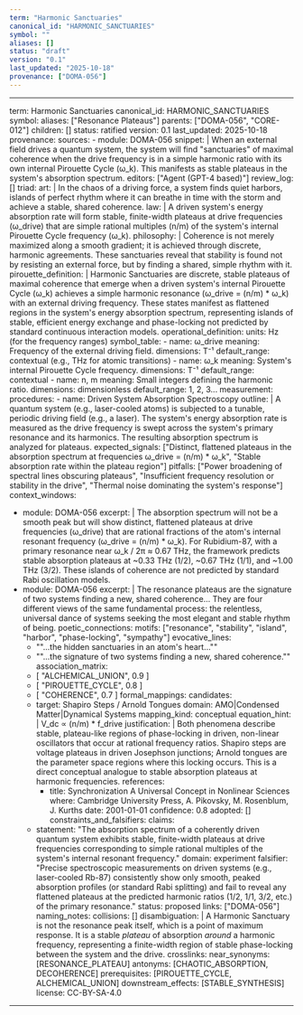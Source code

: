 ```yaml
---
term: "Harmonic Sanctuaries"
canonical_id: "HARMONIC_SANCTUARIES"
symbol: ""
aliases: []
status: "draft"
version: "0.1"
last_updated: "2025-10-18"
provenance: ["DOMA-056"]
---
```


---
term: Harmonic Sanctuaries
canonical_id: HARMONIC_SANCTUARIES
symbol: 
aliases: ["Resonance Plateaus"]
parents: ["DOMA-056", "CORE-012"]
children: []
status: ratified
version: 0.1
last_updated: 2025-10-18
provenance:
  sources:
    - module: DOMA-056
      snippet: |
        When an external field drives a quantum system, the system will find "sanctuaries" of maximal coherence when the drive frequency is in a simple harmonic ratio with its own internal Pirouette Cycle (ω_k). This manifests as stable plateaus in the system's absorption spectrum.
  editors: ["Agent (GPT-4 based)"]
  review_log: []
triad:
  art: |
    In the chaos of a driving force, a system finds quiet harbors, islands of perfect rhythm where it can breathe in time with the storm and achieve a stable, shared coherence.
  law: |
    A driven system's energy absorption rate will form stable, finite-width plateaus at drive frequencies (ω_drive) that are simple rational multiples (n/m) of the system's internal Pirouette Cycle frequency (ω_k).
  philosophy: |
    Coherence is not merely maximized along a smooth gradient; it is achieved through discrete, harmonic agreements. These sanctuaries reveal that stability is found not by resisting an external force, but by finding a shared, simple rhythm with it.
pirouette_definition: |
  Harmonic Sanctuaries are discrete, stable plateaus of maximal coherence that emerge when a driven system's internal Pirouette Cycle (ω_k) achieves a simple harmonic resonance (ω_drive = (n/m) * ω_k) with an external driving frequency. These states manifest as flattened regions in the system's energy absorption spectrum, representing islands of stable, efficient energy exchange and phase-locking not predicted by standard continuous interaction models.
operational_definition:
  units: Hz (for the frequency ranges)
  symbol_table:
    - name: ω_drive
      meaning: Frequency of the external driving field.
      dimensions: T⁻¹
      default_range: contextual (e.g., THz for atomic transitions)
    - name: ω_k
      meaning: System's internal Pirouette Cycle frequency.
      dimensions: T⁻¹
      default_range: contextual
    - name: n, m
      meaning: Small integers defining the harmonic ratio.
      dimensions: dimensionless
      default_range: 1, 2, 3...
  measurement:
    procedures:
      - name: Driven System Absorption Spectroscopy
        outline: |
          A quantum system (e.g., laser-cooled atoms) is subjected to a tunable, periodic driving field (e.g., a laser). The system's energy absorption rate is measured as the drive frequency is swept across the system's primary resonance and its harmonics. The resulting absorption spectrum is analyzed for plateaus.
        expected_signals: ["Distinct, flattened plateaus in the absorption spectrum at frequencies ω_drive = (n/m) * ω_k", "Stable absorption rate within the plateau region"]
        pitfalls: ["Power broadening of spectral lines obscuring plateaus", "Insufficient frequency resolution or stability in the drive", "Thermal noise dominating the system's response"]
context_windows:
  - module: DOMA-056
    excerpt: |
      The absorption spectrum will not be a smooth peak but will show distinct, flattened plateaus at drive frequencies (ω_drive) that are rational fractions of the atom's internal resonant frequency (ω_drive = (n/m) * ω_k). For Rubidium-87, with a primary resonance near ω_k / 2π ≈ 0.67 THz, the framework predicts stable absorption plateaus at ~0.33 THz (1/2), ~0.67 THz (1/1), and ~1.00 THz (3/2). These islands of coherence are not predicted by standard Rabi oscillation models.
  - module: DOMA-056
    excerpt: |
      The resonance plateaus are the signature of two systems finding a new, shared coherence... They are four different views of the same fundamental process: the relentless, universal dance of systems seeking the most elegant and stable rhythm of being.
poetic_connections:
  motifs: ["resonance", "stability", "island", "harbor", "phase-locking", "sympathy"]
  evocative_lines:
    - "\"...the hidden sanctuaries in an atom's heart...\""
    - "\"...the signature of two systems finding a new, shared coherence.\""
  association_matrix:
    - [ "ALCHEMICAL_UNION", 0.9 ]
    - [ "PIROUETTE_CYCLE", 0.8 ]
    - [ "COHERENCE", 0.7 ]
formal_mappings:
  candidates:
    - target: Shapiro Steps / Arnold Tongues
      domain: AMO|Condensed Matter|Dynamical Systems
      mapping_kind: conceptual
      equation_hint: |
        V_dc ∝ (n/m) * f_drive
      justification: |
        Both phenomena describe stable, plateau-like regions of phase-locking in driven, non-linear oscillators that occur at rational frequency ratios. Shapiro steps are voltage plateaus in driven Josephson junctions; Arnold tongues are the parameter space regions where this locking occurs. This is a direct conceptual analogue to stable absorption plateaus at harmonic frequencies.
      references:
        - title: Synchronization A Universal Concept in Nonlinear Sciences
          where: Cambridge University Press, A. Pikovsky, M. Rosenblum, J. Kurths
          date: 2001-01-01
      confidence: 0.8
  adopted: []
constraints_and_falsifiers:
  claims:
    - statement: "The absorption spectrum of a coherently driven quantum system exhibits stable, finite-width plateaus at drive frequencies corresponding to simple rational multiples of the system's internal resonant frequency."
      domain: experiment
      falsifier: "Precise spectroscopic measurements on driven systems (e.g., laser-cooled Rb-87) consistently show only smooth, peaked absorption profiles (or standard Rabi splitting) and fail to reveal any flattened plateaus at the predicted harmonic ratios (1/2, 1/1, 3/2, etc.) of the primary resonance."
      status: proposed
      links: ["DOMA-056"]
naming_notes:
  collisions: []
  disambiguation: |
    A Harmonic Sanctuary is not the resonance peak itself, which is a point of maximum response. It is a stable *plateau* of absorption *around* a harmonic frequency, representing a finite-width region of stable phase-locking between the system and the drive.
crosslinks:
  near_synonyms: [RESONANCE_PLATEAU]
  antonyms: [CHAOTIC_ABSORPTION, DECOHERENCE]
  prerequisites: [PIROUETTE_CYCLE, ALCHEMICAL_UNION]
  downstream_effects: [STABLE_SYNTHESIS]
license: CC-BY-SA-4.0
---